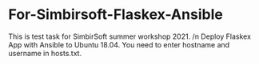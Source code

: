 # For-Simbirsoft-Flaskex-Ansible
This is test task for SimbirSoft summer workshop 2021. /n
Deploy Flaskex App with Ansible to Ubuntu 18.04.
You need to enter hostname and username in hosts.txt.
